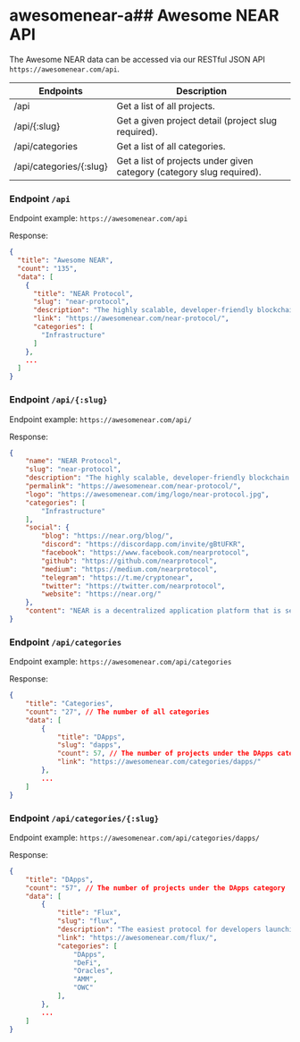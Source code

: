 # awesomenear-a## Awesome NEAR API

The Awesome NEAR data can be accessed via our RESTful JSON API `https://awesomenear.com/api`.

| Endpoints                | Description |
| ------------------------ | ------------------------------ |
| /api                     | Get a list of all projects. |
| /api/{:slug}             | Get a given project detail (project slug required). |
| /api/categories          | Get a list of all categories. |
| /api/categories/{:slug}  | Get a list of projects under given category (category slug required). |

### Endpoint `/api`

Endpoint example: `https://awesomenear.com/api`

Response:

```json
{
  "title": "Awesome NEAR",
  "count": "135",
  "data": [
    {
      "title": "NEAR Protocol",
      "slug": "near-protocol",
      "description": "The highly scalable, developer-friendly blockchain.",
      "link": "https://awesomenear.com/near-protocol/",
      "categories": [
        "Infrastructure"
      ]
    },
    ...
  ]
}
```

### Endpoint `/api/{:slug}`

Endpoint example: `https://awesomenear.com/api/`

Response:

```json
{
    "name": "NEAR Protocol",
    "slug": "near-protocol",
    "description": "The highly scalable, developer-friendly blockchain.",
    "permalink": "https://awesomenear.com/near-protocol/",
    "logo": "https://awesomenear.com/img/logo/near-protocol.jpg",
    "categories": [
        "Infrastructure"
    ],
    "social": {
        "blog": "https://near.org/blog/",
        "discord": "https://discordapp.com/invite/gBtUFKR",
        "facebook": "https://www.facebook.com/nearprotocol",
        "github": "https://github.com/nearprotocol",
        "medium": "https://medium.com/nearprotocol",
        "telegram": "https://t.me/cryptonear",
        "twitter": "https://twitter.com/nearprotocol",
        "website": "https://near.org/"
    },
    "content": "NEAR is a decentralized application platform that is secure enough to manage high value assets like money or identity and performant enough to make them useful for everyday people, putting the power of the Open Web in their hands."
}
```

### Endpoint `/api/categories`

Endpoint example: `https://awesomenear.com/api/categories`

Response:

```json
{
    "title": "Categories",
    "count": "27", // The number of all categories
    "data": [
        {
            "title": "DApps",
            "slug": "dapps",
            "count": 57, // The number of projects under the DApps category
            "link": "https://awesomenear.com/categories/dapps/"
        },
        ...
    ]
}
```

### Endpoint `/api/categories/{:slug}`

Endpoint example: `https://awesomenear.com/api/categories/dapps/`

Response:

```json
{
    "title": "DApps",
    "count": "57", // The number of projects under the DApps category
    "data": [
        {
            "title": "Flux",
            "slug": "flux",
            "description": "The easiest protocol for developers launching open financial markets.",
            "link": "https://awesomenear.com/flux/",
            "categories": [
                "DApps",
                "DeFi",
                "Oracles",
                "AMM",
                "OWC"
            ],
        },
        ...
    ]
}
```
